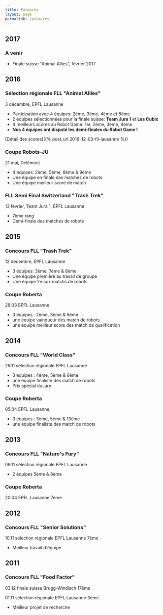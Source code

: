 ```yaml
---
title: Palmarès
layout: page
permalink: /palmares
---
```


## 2017

### A venir

- Finale suisse "Animal Allies", février 2017

## 2016

### Sélection régionale FLL "Animal Allies"

3 décembre, EPFL Lausanne

- Participation avec 4 équipes: 2ème, 3ème, 4ème et 8ème
- 2 équipes sélectionnées pour la finale suisse: **Team Jura 1** et **Les Cubix**
- 4 meilleurs scores au Robot Game: 1er, 2ème, 3ème, 4ème
- **Nos 4 équipes ont disputé les demi-finales du Robot Game !**

[Détail des scores]({% post_url 2016-12-03-fll-lausanne %})

### Coupe Robots-JU

21 mai, Delémont

- 4 équipes: 2ème, 5ème, 8ème & 9ème
- Une équipe en finale des matches de robots
- Une équipe meilleur score de match

### FLL Semi Final Switzerland "Trash Trek"

13 février, Team Jura 1, EPFL Lausanne

- 7ème rang
- Demi-finale des matches de robots

## 2015

### Concours FLL "Trash Trek"

12 décembre, EPFL Lausanne

- 3 équipes: 3ème, 7ème & 8ème
- Une équipe première au travail de groupe
- Une équipe 2e aux matchs de robots

### Coupe Roberta

28.03 EPFL Lausanne

- 3 équipes : 2ème, 3ème & 6ème
- une équipe vainqueur des match de robots
- une équipe meilleur score des match de qualification

## 2014

### Concours FLL "World Class"

29.11 sélection régionale EPFL Lausanne

- 3 équipes : 4ème, 5ème & 6ème
- une équipe finaliste des match de robots
- Prix spécial du jury

### Coupe Roberta

05.04 EPFL Lausanne

- 3 équipes : 3ème, 5ème & 13ème
- une équipe finaliste des match de robots

## 2013

### Concours FLL "Nature's Fury"

09.11 sélection régionale EPFL Lausanne

- 2 équipes 5ème & 8ème

### Coupe Roberta

20.04 EPFL Lausanne 7ème

## 2012

### Concours FLL "Senior Solutions"

10.11 sélection régionale EPFL Lausanne 7ème

- Meilleur travail d'équipe

## 2011

### Concours FLL "Food Factor"

03.12 finale suisse Brugg-Windisch 17ème

01.11 sélection régionale EPFL Lausanne 3ème

- Meilleur projet de recherche
